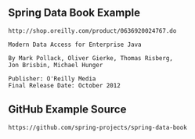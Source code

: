 ## Spring Data Book Example

	http://shop.oreilly.com/product/0636920024767.do
	
	Modern Data Access for Enterprise Java
	
	By Mark Pollack, Oliver Gierke, Thomas Risberg, 
	Jon Brisbin, Michael Hunger

	Publisher: O'Reilly Media
	Final Release Date: October 2012 
	
## GitHub Example Source

	https://github.com/spring-projects/spring-data-book
	

